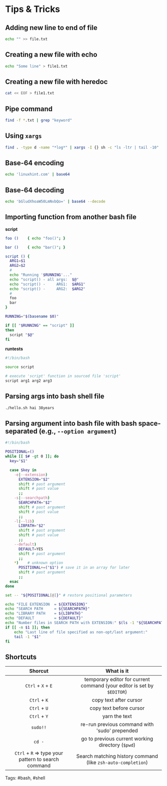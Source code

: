 # Tips & Tricks

## Adding new line to end of file 
```bash
echo "" >> file.txt
```

## Creating a new file with echo
```bash
echo "Some line" > file1.txt
```

## Creating a new file with heredoc

```bash
cat << EOF > file1.txt
```

## Pipe command
```bash
find -f *.txt | grep "keyword"
```

## Using `xargs`

```bash
find . -type d -name "*log*" | xargs -I {} sh -c "ls -ltr | tail -10"
```

## Base-64 encoding

```bash
echo 'linuxhint.com' | base64
```

## Base-64 decoding

```bash
echo 'bGludXhoaW50LmNvbQo=' | base64 --decode
```


## Importing function from another bash file

**script**
```bash
foo ()    { echo "foo()"; }

bar ()    { echo "bar()"; }

script () {
  ARG1=$1
  ARG2=$2
  #
  echo "Running '$RUNNING'..."
  echo "script() - all args:  $@"
  echo "script() -     ARG1:  $ARG1"
  echo "script() -     ARG2:  $ARG2"
  #
  foo
  bar
}

RUNNING="$(basename $0)"

if [[ "$RUNNING" == "script" ]]
then
  script "$@"
fi
```

**runtests**

```bash
#!/bin/bash

source script 

# execute 'script' function in sourced file 'script'
script arg1 arg2 arg3
```

## Parsing args into bash shell file

```bash
./hello.sh hai 38years
```

## Parsing argument into bash file with bash space-separated (e.g., `--option argument`)


```bash
#!/bin/bash

POSITIONAL=()
while [[ $# -gt 0 ]]; do
  key="$1"

  case $key in
    -e|--extension)
      EXTENSION="$2"
      shift # past argument
      shift # past value
      ;;
    -s|--searchpath)
      SEARCHPATH="$2"
      shift # past argument
      shift # past value
      ;;
    -l|--lib)
      LIBPATH="$2"
      shift # past argument
      shift # past value
      ;;
    --default)
      DEFAULT=YES
      shift # past argument
      ;;
    *)    # unknown option
      POSITIONAL+=("$1") # save it in an array for later
      shift # past argument
      ;;
  esac
done

set -- "${POSITIONAL[@]}" # restore positional parameters

echo "FILE EXTENSION  = ${EXTENSION}"
echo "SEARCH PATH     = ${SEARCHPATH}"
echo "LIBRARY PATH    = ${LIBPATH}"
echo "DEFAULT         = ${DEFAULT}"
echo "Number files in SEARCH PATH with EXTENSION:" $(ls -1 "${SEARCHPATH}"/*."${EXTENSION}" | wc -l)
if [[ -n $1 ]]; then
    echo "Last line of file specified as non-opt/last argument:"
    tail -1 "$1"
fi
```


## Shortcuts

|Shorcut| What is it|
|:--:|:--:|
|`Ctrl` + `X` + `E`| temporary editor for current command (your editor is set by `$EDITOR`)|
|`Ctrl` + `K`| copy text after cursor|
|`Ctrl` + `U`| copy text before cursor|
| `Ctrl` + `Y`| yarn the text|
| `sudo!!`| re-run previous command with 'sudo' prepended|
| `cd -`| go to previous current working directory (`$pwd`)|
|`Ctrl` + `R` => type your pattern to search command|Search matching history command (like `zsh-auto-completion`)|



Tags: #bash, #shell